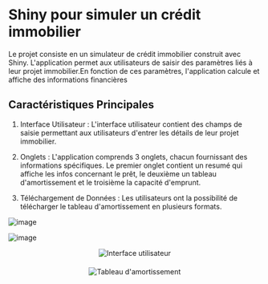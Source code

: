 # Shiny pour simuler un crédit immobilier 

Le projet consiste en un simulateur de crédit immobilier construit avec Shiny. L'application permet aux utilisateurs de saisir des paramètres liés à leur projet immobilier.En fonction de ces paramètres, l'application calcule et affiche des informations financières

## Caractéristiques Principales 

1. Interface Utilisateur : L'interface utilisateur contient des champs de saisie permettant aux utilisateurs d'entrer les détails de leur projet immobilier.
   
2. Onglets : L'application comprends 3 onglets, chacun fournissant des informations spécifiques. Le premier onglet contient un resumé qui affiche les infos concernant le prêt, le deuxième un tableau d'amortissement et le troisième la capacité d'emprunt.

3. Téléchargement de Données : Les utilisateurs ont la possibilité de télécharger le tableau d'amortissement en plusieurs formats.

![image](https://github.com/user-attachments/assets/4d58d6b6-c00a-4b28-a794-a9cd84954b78)

![image](https://github.com/user-attachments/assets/5d2fff82-5556-4b3e-9575-04cdbb8599c8)

<div style="text-align:center;"> <img src="https://github.com/user-attachments/assets/4d58d6b6-c00a-4b28-a794-a9cd84954b78" alt="Interface utilisateur" style="max-width:80%; height:auto; margin-bottom: 20px;"> </div> <div style="text-align:center;"> <img src="https://github.com/user-attachments/assets/5d2fff82-5556-4b3e-9575-04cdbb8599c8" alt="Tableau d'amortissement" style="max-width:80%; height:auto;"> </div>
